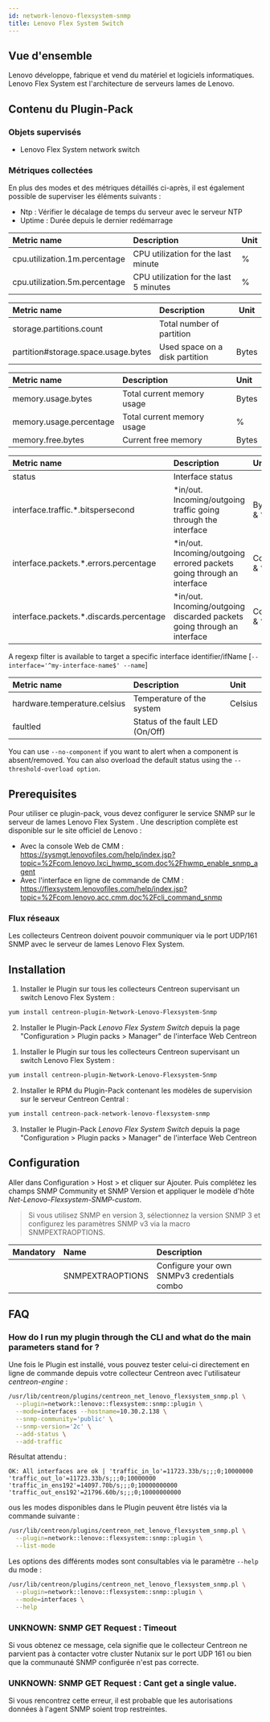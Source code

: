 ```yaml
---
id: network-lenovo-flexsystem-snmp
title: Lenovo Flex System Switch 
---
```


## Vue d'ensemble

Lenovo développe, fabrique et vend du matériel et logiciels informatiques.
Lenovo Flex System est l'architecture de serveurs lames de Lenovo.

## Contenu du Plugin-Pack

### Objets supervisés 

* Lenovo Flex System network switch

### Métriques collectées

En plus des modes et des métriques détaillés ci-après, il est également possible
de superviser les éléments suivants :

* Ntp : Vérifier le décalage de temps du serveur avec le serveur NTP
* Uptime : Durée depuis le dernier redémarrage

<!--Cpu-->

| Metric name                    | Description                              | Unit   |
| :----------------------------- | :--------------------------------------- | :------|
| cpu.utilization.1m.percentage  | CPU utilization for the last minute      | %      |
| cpu.utilization.5m.percentage  | CPU utilization for the last 5 minutes   | %      |

<!--Storage-->

| Metric name                         | Description                    | Unit   |
| :---------------------------------- | :----------------------------- |------- |
| storage.partitions.count            | Total number of partition      |        |
| partition#storage.space.usage.bytes | Used space on a disk partition | Bytes  |

<!--Memory-Usage-->

| Metric name             | Description                 | Unit   |
| :---------------------- | :---------------------------| :----- |
| memory.usage.bytes      | Total current memory usage  | Bytes  |
| memory.usage.percentage | Total current memory usage  |  %     |
| memory.free.bytes       | Current free memory         | Bytes  |

<!--Traffic-->

| Metric name                              | Description                                                               | Unit        |
| :--------------------------------------- | :------------------------------------------------------------------------ | :---------- |
| status                                   | Interface status                                                          |             |
| interface.traffic.\*.bitspersecond       | \*in/out. Incoming/outgoing traffic going through the interface           | Bytes/s & % |
| interface.packets.\*.errors.percentage   | \*in/out. Incoming/outgoing errored packets going through an interface    | Count & %   |
| interface.packets.\*.discards.percentage | \*in/out. Incoming/outgoing discarded packets going through an interface  | Count & %   |

A regexp filter is available to target a specific interface identifier/ifName [```--interface='^my-interface-name$' --name```] 

<!--Environment-->

| Metric name                   | Description                      | Unit     |               
| :---------------------------- | :------------------------------- | :--------|
| hardware.temperature.celsius  | Temperature of the system        | Celsius  |
| faultled                      | Status of the fault LED (On/Off) |          |

You can use ```--no-component``` if you want to alert when a component is 
absent/removed. You can also overload the default status using the 
```--threshold-overload option```. 

<!--END_DOCUSAURUS_CODE_TABS-->

## Prerequisites

Pour utiliser ce plugin-pack, vous devez configurer le service SNMP sur le
serveur de lames Lenovo Flex System . Une description complète est disponible 
sur le site officiel de Lenovo :

* Avec la console Web de CMM : https://sysmgt.lenovofiles.com/help/index.jsp?topic=%2Fcom.lenovo.lxci_hwmp_scom.doc%2Fhwmp_enable_snmp_agent
* Avec l'interface en ligne de commande de CMM : https://flexsystem.lenovofiles.com/help/index.jsp?topic=%2Fcom.lenovo.acc.cmm.doc%2Fcli_command_snmp

### Flux réseaux

Les collecteurs Centreon doivent pouvoir communiquer via le port UDP/161 SNMP
avec le serveur de lames Lenovo Flex System.

## Installation

<!--DOCUSAURUS_CODE_TABS-->

<!--Online IMP Licence & IT-100 Editions-->

1. Installer le Plugin sur tous les collecteurs Centreon supervisant un switch Lenovo Flex System :

```bash
yum install centreon-plugin-Network-Lenovo-Flexsystem-Snmp
```

2. Installer le Plugin-Pack *Lenovo Flex System Switch* depuis la page "Configuration > Plugin packs > Manager" de l'interface Web Centreon

<!--Offline IMP License-->

1. Installer le Plugin sur tous les collecteurs Centreon supervisant un switch Lenovo Flex System :

```bash
yum install centreon-plugin-Network-Lenovo-Flexsystem-Snmp
```

2. Installer le RPM du Plugin-Pack contenant les modèles de supervision sur le serveur Centreon Central :

```bash
yum install centreon-pack-network-lenovo-flexsystem-snmp
```

3. Installer le Plugin-Pack *Lenovo Flex System Switch* depuis la page "Configuration > Plugin packs > Manager" de l'interface Web Centreon

<!--END_DOCUSAURUS_CODE_TABS-->

## Configuration

Aller dans Configuration > Host > et cliquer sur Ajouter. Puis complétez les
champs SNMP Community et SNMP Version et appliquer le modèle d'hôte
*Net-Lenovo-Flexsystem-SNMP-custom*.

> Si vous utilisez SNMP en version 3, sélectionnez la version SNMP 3 et
configurez les paramètres SNMP v3 via la macro SNMPEXTRAOPTIONS.

| Mandatory   | Name             | Description                                    |
| :---------- | :--------------- | :--------------------------------------------- |
|             | SNMPEXTRAOPTIONS | Configure your own SNMPv3 credentials combo    |

## FAQ

### How do I run my plugin through the CLI and what do the main parameters stand for ?

Une fois le Plugin est installé, vous pouvez tester celui-ci directement en
ligne de commande depuis votre collecteur Centreon avec l'utilisateur
*centreon-engine* :
 
```bash
/usr/lib/centreon/plugins/centreon_net_lenovo_flexsystem_snmp.pl \
  --plugin=network::lenovo::flexsystem::snmp::plugin \
  --mode=interfaces --hostname=10.30.2.138 \
  --snmp-community='public' \
  --snmp-version='2c' \
  --add-status \
  --add-traffic
```

Résultat attendu :

```
OK: All interfaces are ok | 'traffic_in_lo'=11723.33b/s;;;0;10000000 'traffic_out_lo'=11723.33b/s;;;0;10000000 'traffic_in_ens192'=14097.70b/s;;;0;10000000000 'traffic_out_ens192'=21796.60b/s;;;0;10000000000
```

ous les modes disponibles dans le Plugin peuvent être listés via la commande
suivante :

```bash
/usr/lib/centreon/plugins/centreon_net_lenovo_flexsystem_snmp.pl \
  --plugin=network::lenovo::flexsystem::snmp::plugin \
  --list-mode
```

Les options des différents modes sont consultables via le paramètre ```--help```
du mode :

```bash
/usr/lib/centreon/plugins/centreon_net_lenovo_flexsystem_snmp.pl \
  --plugin=network::lenovo::flexsystem::snmp::plugin \
  --mode=interfaces \
  --help
```

### UNKNOWN: SNMP GET Request : Timeout

Si vous obtenez ce message, cela signifie que le collecteur Centreon ne parvient
pas à contacter votre cluster Nutanix sur le port UDP 161 ou bien que la communauté SNMP configurée n'est pas correcte.

### UNKNOWN: SNMP GET Request : Cant get a single value.

Si vous rencontrez cette erreur, il est probable que les autorisations données à
l'agent SNMP soient trop restreintes.
